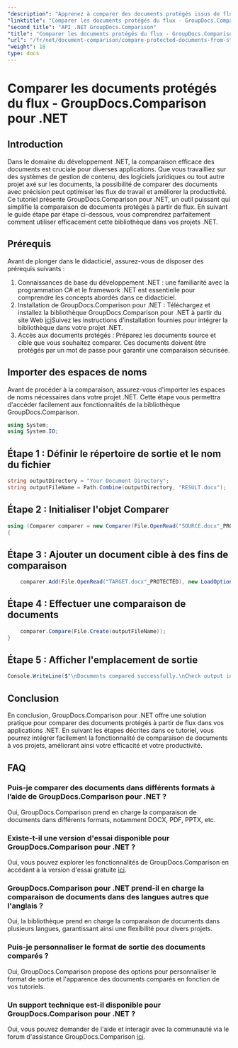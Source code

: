 ```yaml
---
"description": "Apprenez à comparer des documents protégés issus de flux avec GroupDocs.Comparison pour .NET. Simplifiez votre processus de comparaison de documents en toute simplicité."
"linktitle": "Comparer les documents protégés du flux - GroupDocs.Comparison pour .NET"
"second_title": "API .NET GroupDocs.Comparison"
"title": "Comparer les documents protégés du flux - GroupDocs.Comparison pour .NET"
"url": "/fr/net/document-comparison/compare-protected-documents-from-stream/"
"weight": 18
type: docs
---
```

# Comparer les documents protégés du flux - GroupDocs.Comparison pour .NET

## Introduction
Dans le domaine du développement .NET, la comparaison efficace des documents est cruciale pour diverses applications. Que vous travailliez sur des systèmes de gestion de contenu, des logiciels juridiques ou tout autre projet axé sur les documents, la possibilité de comparer des documents avec précision peut optimiser les flux de travail et améliorer la productivité. Ce tutoriel présente GroupDocs.Comparison pour .NET, un outil puissant qui simplifie la comparaison de documents protégés à partir de flux. En suivant le guide étape par étape ci-dessous, vous comprendrez parfaitement comment utiliser efficacement cette bibliothèque dans vos projets .NET.
## Prérequis
Avant de plonger dans le didacticiel, assurez-vous de disposer des prérequis suivants :
1. Connaissances de base du développement .NET : une familiarité avec la programmation C# et le framework .NET est essentielle pour comprendre les concepts abordés dans ce didacticiel.
2. Installation de GroupDocs.Comparison pour .NET : Téléchargez et installez la bibliothèque GroupDocs.Comparison pour .NET à partir du site Web [ici](https://releases.groupdocs.com/comparison/net/)Suivez les instructions d’installation fournies pour intégrer la bibliothèque dans votre projet .NET.
3. Accès aux documents protégés : Préparez les documents source et cible que vous souhaitez comparer. Ces documents doivent être protégés par un mot de passe pour garantir une comparaison sécurisée.

## Importer des espaces de noms
Avant de procéder à la comparaison, assurez-vous d'importer les espaces de noms nécessaires dans votre projet .NET. Cette étape vous permettra d'accéder facilement aux fonctionnalités de la bibliothèque GroupDocs.Comparison.

```csharp
using System;
using System.IO;
```

## Étape 1 : Définir le répertoire de sortie et le nom du fichier
```csharp
string outputDirectory = "Your Document Directory";
string outputFileName = Path.Combine(outputDirectory, "RESULT.docx");
```
## Étape 2 : Initialiser l'objet Comparer
```csharp
using (Comparer comparer = new Comparer(File.OpenRead("SOURCE.docx"_PROTECTED), new LoadOptions() { Password = "1234" }))
{
```
## Étape 3 : Ajouter un document cible à des fins de comparaison
```csharp
    comparer.Add(File.OpenRead("TARGET.docx"_PROTECTED), new LoadOptions() { Password = "5678" });
```
## Étape 4 : Effectuer une comparaison de documents
```csharp
    comparer.Compare(File.Create(outputFileName));
}
```
## Étape 5 : Afficher l'emplacement de sortie
```csharp
Console.WriteLine($"\nDocuments compared successfully.\nCheck output in {Directory.GetCurrentDirectory()}.");
```

## Conclusion
En conclusion, GroupDocs.Comparison pour .NET offre une solution pratique pour comparer des documents protégés à partir de flux dans vos applications .NET. En suivant les étapes décrites dans ce tutoriel, vous pourrez intégrer facilement la fonctionnalité de comparaison de documents à vos projets, améliorant ainsi votre efficacité et votre productivité.
## FAQ
### Puis-je comparer des documents dans différents formats à l’aide de GroupDocs.Comparison pour .NET ?
Oui, GroupDocs.Comparison prend en charge la comparaison de documents dans différents formats, notamment DOCX, PDF, PPTX, etc.
### Existe-t-il une version d'essai disponible pour GroupDocs.Comparison pour .NET ?
Oui, vous pouvez explorer les fonctionnalités de GroupDocs.Comparison en accédant à la version d'essai gratuite [ici](https://releases.groupdocs.com/).
### GroupDocs.Comparison pour .NET prend-il en charge la comparaison de documents dans des langues autres que l'anglais ?
Oui, la bibliothèque prend en charge la comparaison de documents dans plusieurs langues, garantissant ainsi une flexibilité pour divers projets.
### Puis-je personnaliser le format de sortie des documents comparés ?
Oui, GroupDocs.Comparison propose des options pour personnaliser le format de sortie et l'apparence des documents comparés en fonction de vos tutoriels.
### Un support technique est-il disponible pour GroupDocs.Comparison pour .NET ?
Oui, vous pouvez demander de l'aide et interagir avec la communauté via le forum d'assistance GroupDocs.Comparison [ici](https://forum.groupdocs.com/c/comparison/12).